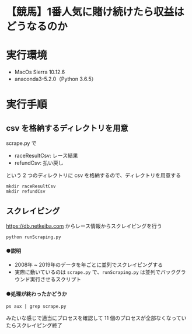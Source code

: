 # 【競馬】1番人気に賭け続けたら収益はどうなるのか

# 実行環境
- MacOs Sierra 10.12.6
- anaconda3-5.2.0（Python 3.6.5）

# 実行手順
## csv を格納するディレクトリを用意
scrape.py で
- raceResultCsv: レース結果
- refundCsv: 払い戻し

という 2 つのディレクトリに csv を格納するので、ディレクトリを用意する
```
mkdir raceResultCsv
mkdir refundCsv
```

## スクレイピング
https://db.netkeiba.com からレース情報からスクレイピングを行う
```
python runScraping.py
```

#### ●説明
- 2008年 ~ 2019年のデータを年ごとに並列でスクレイピングする
- 実際に動いているのは ```scrape.py``` で、```runScraping.py``` は並列でバックグラウンド実行させるスクリプト

#### ●処理が終わったかどうか
```
ps aux | grep scrape.py
```

みたいな感じで適当にプロセスを確認して 11 個のプロセスが全部なくなっていたらスクレイピング終了
